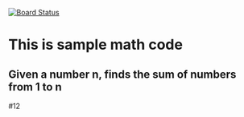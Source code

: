 [![Board Status](https://dev.azure.com/pramodhm/92d8d786-e9d3-4933-ab48-21e36c949d81/fd4c20b7-4393-4c84-a29b-74c4602db220/_apis/work/boardbadge/9169c807-9406-4773-b661-1f2c75315974)](https://dev.azure.com/pramodhm/92d8d786-e9d3-4933-ab48-21e36c949d81/_boards/board/t/fd4c20b7-4393-4c84-a29b-74c4602db220/Microsoft.RequirementCategory)
# This is sample math code

## Given a number n, finds the sum of numbers from 1 to n

#12
